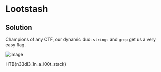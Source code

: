 # Lootstash

## Solution 
Champions of any CTF, our dynamic duo: `strings` and `grep` get us a very easy flag.  

![image](https://github.com/LazyTitan33/CTF-Writeups/assets/80063008/d8b7e32a-0fc8-44b3-94b3-b69f892e349a)

HTB{n33dl3_1n_a_l00t_stack}
